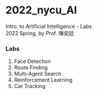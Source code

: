 # 2022_nycu_AI
Intro. to Artificial Intelligence - Labs\
2022 Spring, by Prof. 陳奕廷

### Labs
1. Face Detection
2. Route Finding
3. Multi-Agent Search
4. Reinforcement Learning
5. Car Tracking
